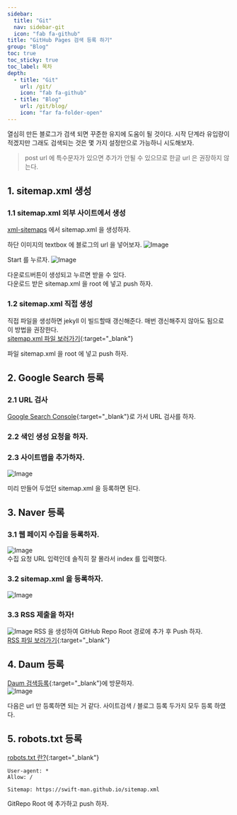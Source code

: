 ```yaml
---
sidebar:
  title: "Git"
  nav: sidebar-git
  icon: "fab fa-github"
title: "GitHub Pages 검색 등록 하기"
group: "Blog"
toc: true
toc_sticky: true
toc_label: 목차
depth: 
  - title: "Git"
    url: /git/
    icon: "fab fa-github"
  - title: "Blog"
    url: /git/blog/
    icon: "far fa-folder-open"
---
```

열심히 만든 블로그가 검색 되면 꾸준한 유지에 도움이 될 것이다. 시작 단계라 유입량이 적겠지만 그래도 검색되는 것은 몇 가지 설정만으로 가능하니 시도해보자.

>post url 에 특수문자가 있으면 추가가 안될 수 있으므로 한글 url 은 권장하지 않는다.

## 1. sitemap.xml 생성 
### 1.1 sitemap.xml 외부 사이트에서 생성
[xml-sitemaps](https://www.xml-sitemaps.com/) 에서 sitemap.xml 을 생성하자.

하단 이미지의 textbox 에 블로그의 url 을 넣어보자.
![Image](https://drive.google.com/uc?export=view&id=1jwwfAgfwRJYsKlBy2MNXAizlTEOpp1R6)

Start 를 누르자.
![Image](https://drive.google.com/uc?export=view&id=1fBNSGoUWjrsNrxG56mg4SwNZCfspbgbw)

다운로드버튼이 생성되고 누르면 받을 수 있다.  
다운로드 받은 sitemap.xml 을 root 에 넣고 push 하자.

### 1.2 sitemap.xml 직접 생성
직접 파일을 생성하면 jekyll 이 빌드할때 갱신해준다. 매번 갱신해주지 않아도 됨으로 이 방법을 권장한다.  
[<i class="fas fa-link"></i> sitemap.xml 파일 보러가기](https://github.com/swift-man/swift-man.github.io/blob/main/sitemap.xml){:target="_blank"}

파일 sitemap.xml 을 root 에 넣고 push 하자.

## 2. Google Search 등록
### 2.1 URL 검사
[<i class="fas fa-link"></i> Google Search Console](https://github.com/swift-man/swift-man.github.io/blob/main/sitemap.xml){:target="_blank"}로 가서 URL 검사를 하자.  

### 2.2 색인 생성 요청을 하자.

### 2.3 사이트맵을 추가하자.
![Image](https://drive.google.com/uc?export=view&id=1mutAhqrX3idmH9tR4ty3qwN7IFQM3HgX)  

미리 만들어 두었던 sitemap.xml 을 등록하면 된다.


## 3. Naver 등록
### 3.1 웹 페이지 수집을 등록하자.
![Image](https://drive.google.com/uc?export=view&id=1MjHALlwQXWoiES09nQaOY1Op1Tp8o8mK)  
수집 요청 URL 입력인데 솔직히 잘 몰라서 index 를 입력했다. 

### 3.2 sitemap.xml 을 등록하자.
![Image](https://drive.google.com/uc?export=view&id=1o_vHpIqhZ7seaXbDlZVWCgGsol5i4wIc)

### 3.3 RSS 제출을 하자!
![Image](https://drive.google.com/uc?export=view&id=19mEvtuiXOiRYLIWV4bnTGaEbk6XhY7bo)
RSS 을 생성하여 GitHub Repo Root 경로에 추가 후 Push 하자.  
[<i class="fas fa-link"></i> RSS 파일 보러가기](https://github.com/swift-man/swift-man.github.io/blob/main/feed.xml){:target="_blank"}  

## 4. Daum 등록
[<i class="fas fa-link"></i> Daum 검색등록](https://register.search.daum.net/index.daum){:target="_blank"}에 방문하자.  
![Image](https://drive.google.com/uc?export=view&id=1cQqH6v7GV2ttiGo6yj_NJOiDI8GALFz8)

다음은 url 만 등록하면 되는 거 같다. 사이트검색 / 블로그 등록 두가지 모두 등록 하였다.


## 5. robots.txt 등록
[<i class="fas fa-link"></i> robots.txt 란?](https://searchadvisor.naver.com/guide/seo-basic-robots){:target="_blank"}  

```
User-agent: *
Allow: /

Sitemap: https://swift-man.github.io/sitemap.xml
```
GitRepo Root 에 추가하고 push 하자.
